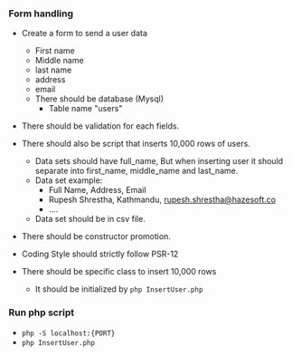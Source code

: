 
### Form handling
- Create a form to send a user data
	- First name
	- Middle name
	- last name
	- address
	- email
	- There should be database (Mysql)
		- Table name "users"

- There should be validation for each fields.
- There should also be script that inserts 10,000 rows of users.
	- Data sets should have full_name, But when inserting user it should separate into first_name, middle_name and last_name.
	- Data set example:
		- Full Name, Address, Email
		- Rupesh Shrestha, Kathmandu, rupesh.shrestha@hazesoft.co
		- ....
	- Data set should be in csv file.

- There should be constructor promotion.
- Coding Style should strictly follow PSR-12

- There should be specific class to insert 10,000 rows
	- It should be initialized by `php InsertUser.php`

### Run php script
- `php -S localhost:{PORT}`
- `php InsertUser.php`
